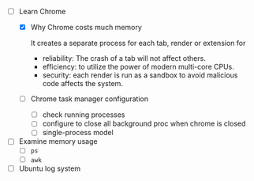 - [ ] Learn Chrome
  - [x] Why Chrome costs much memory
    
    It creates a separate process for each tab, render or extension for
    - reliability: The crash of a tab will not affect others.
    - efficiency: to utilize the power of modern multi-core CPUs.
    - security: each render is run as a sandbox to avoid malicious code affects the system.    
  - [ ] Chrome task manager configuration
    - [ ] check running processes
    - [ ] configure to close all background proc when chrome is closed
    - [ ] single-process model  
- [ ] Examine memory usage
  - [ ] `ps`
  - [ ] `awk` 
- [ ] Ubuntu log system 
<!--stackedit_data:
eyJoaXN0b3J5IjpbLTY0MDI3NTA1MywxOTU5MTM0NjIxXX0=
-->